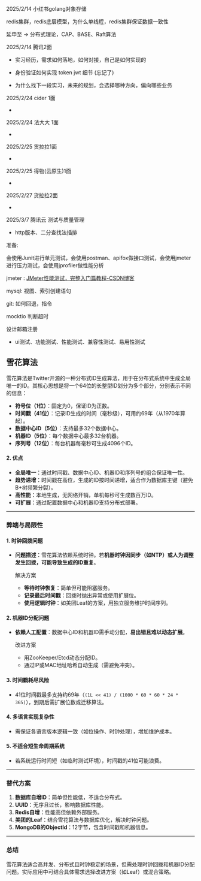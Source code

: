 2025/2/14 小红书golang对象存储

redis集群，redis底层模型，为什么单线程，redis集群保证数据一致性

延申至 -> 分布式理论，CAP、BASE、Raft算法



2025/2/14 腾讯2面

- 实习经历，需求如何落地，如何对接，自己是如何实现的

- 身份验证如何实现 token jwt 细节 (忘记了)

- 为什么找下一段实习，未来的规划，会选择哪种方向，偏向哪些业务





2025/2/24  cider 1面 

- 

2025/2/24  法大大 1面

- 

2025/2/25  货拉拉1面

- 

2025/2/25  得物(云原生)1面

- 

2025/2/27  货拉拉2面

- 





2025/3/7  腾讯云 测试与质量管理

- http版本、二分查找法插排



准备:

会使用Junit进行单元测试，会使用postman、apifox做接口测试，会使用jmeter进行压力测试，会使用jprofiler做性能分析

jmeter : [JMeter性能测试，完整入门篇教程-CSDN博客](https://blog.csdn.net/weixin_40943297/article/details/96480607)







mysql: 视图、索引创建语句

git: 如何回退，指令

mocktio  判断超时

设计邮箱注册

- ui测试、功能测试、性能测试、兼容性测试、易用性测试









## 雪花算法

雪花算法是Twitter开源的一种分布式ID生成算法，用于在分布式系统中生成全局唯一的ID。其核心思想是将一个64位的长整型ID划分为多个部分，分别表示不同的信息：

- **符号位（1位）**：固定为0，保证ID为正数。
- **时间戳（41位）**：记录ID生成的时间（毫秒级），可用约69年（从1970年算起）。
- **数据中心ID（5位）**：支持最多32个数据中心。
- **机器ID（5位）**：每个数据中心最多32台机器。
- **序列号（12位）**：每台机器每毫秒可生成4096个ID。

#### 2. **优点**

- **全局唯一**：通过时间戳、数据中心ID、机器ID和序列号的组合保证唯一性。
- **趋势递增**：时间戳在高位，生成的ID按时间递增，适合作为数据库主键（避免B+树频繁分裂）。
- **高性能**：本地生成，无网络开销，单机每秒可生成数百万ID。
- **可扩展**：通过配置数据中心和机器ID支持分布式部署。

------

### **弊端与局限性**

#### 1. **时钟回拨问题**

- **问题描述**：雪花算法依赖系统时钟。若**机器时钟因同步（如NTP）或人为调整发生回拨，可能导致生成的ID重复**。

  解决方案

  - **等待时钟恢复**：简单但可能阻塞服务。
  - **记录最后时间戳**：回拨时抛出异常或使用扩展位。
  - **使用逻辑时钟**：如美团Leaf的方案，用独立服务维护时间序列。

#### 2. **机器ID分配问题**

- **依赖人工配置**：数据中心ID和机器ID需手动分配，**易出错且难以动态扩展**。

  改进方案

  - 用ZooKeeper/Etcd动态分配ID。
  - 通过IP或MAC地址哈希自动生成（需避免冲突）。

#### 3. **时间戳耗尽风险**

- 41位时间戳最多支持约69年（`(1L << 41) / (1000 * 60 * 60 * 24 * 365)`），到期后需扩展位数或迁移算法。

#### 4. **多语言实现复杂性**

- 需保证各语言版本逻辑一致（如位操作、时钟处理），增加维护成本。

#### 5. **不适合短生命周期系统**

- 若系统运行时间短（如临时测试环境），时间戳的41位可能浪费。

------

### **替代方案**

1. **数据库自增ID**：简单但性能低，不适合分布式。
2. **UUID**：无序且过长，影响数据库性能。
3. **Redis自增**：性能高但依赖外部服务。
4. **美团的Leaf**：结合雪花算法与数据库优化，解决时钟问题。
5. **MongoDB的ObjectId**：12字节，包含时间戳和机器信息。

------

### **总结**

雪花算法适合高并发、分布式且时钟稳定的场景，但需处理时钟回拨和机器ID分配问题。实际应用中可结合具体需求选择改进方案（如Leaf）或混合策略。



